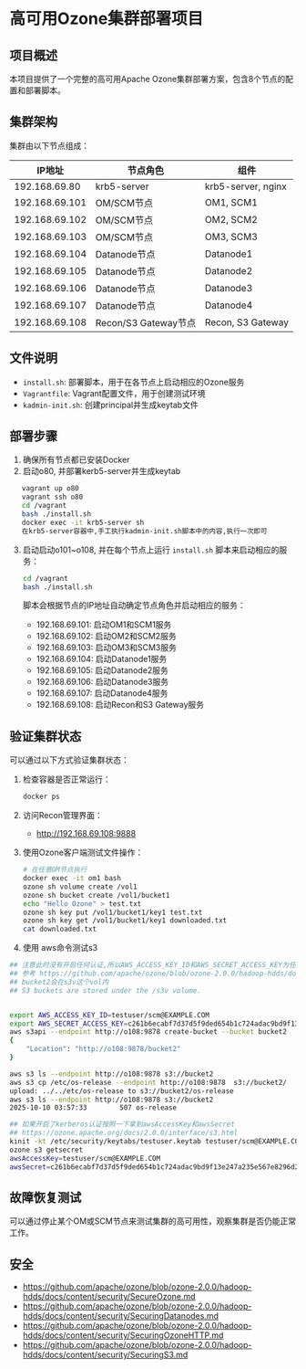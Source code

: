 # 高可用Ozone集群部署项目

## 项目概述

本项目提供了一个完整的高可用Apache Ozone集群部署方案，包含8个节点的配置和部署脚本。

## 集群架构

集群由以下节点组成：

| IP地址 | 节点角色 | 组件 |
|--------|----------|------|
| 192.168.69.80  | krb5-server | krb5-server, nginx |
| 192.168.69.101 | OM/SCM节点 | OM1, SCM1 |
| 192.168.69.102 | OM/SCM节点 | OM2, SCM2 |
| 192.168.69.103 | OM/SCM节点 | OM3, SCM3 |
| 192.168.69.104 | Datanode节点 | Datanode1 |
| 192.168.69.105 | Datanode节点 | Datanode2 |
| 192.168.69.106 | Datanode节点 | Datanode3 |
| 192.168.69.107 | Datanode节点 | Datanode4 |
| 192.168.69.108 | Recon/S3 Gateway节点 | Recon, S3 Gateway |

## 文件说明

- `install.sh`: 部署脚本，用于在各节点上启动相应的Ozone服务
- `Vagrantfile`: Vagrant配置文件，用于创建测试环境
- `kadmin-init.sh`: 创建principal并生成keytab文件

## 部署步骤

1. 确保所有节点都已安装Docker
2. 启动o80, 并部署kerb5-server并生成keytab

```bash
   vagrant up o80
   vagrant ssh o80
   cd /vagrant
   bash ./install.sh
   docker exec -it krb5-server sh
   在krb5-server容器中,手工执行kadmin-init.sh脚本中的内容,执行一次即可
```

3. 启动启动o101~o108, 并在每个节点上运行 `install.sh` 脚本来启动相应的服务：
   ```bash
   cd /vagrant
   bash ./install.sh
   ```
   
   脚本会根据节点的IP地址自动确定节点角色并启动相应的服务：
   - 192.168.69.101: 启动OM1和SCM1服务
   - 192.168.69.102: 启动OM2和SCM2服务
   - 192.168.69.103: 启动OM3和SCM3服务
   - 192.168.69.104: 启动Datanode1服务
   - 192.168.69.105: 启动Datanode2服务
   - 192.168.69.106: 启动Datanode3服务
   - 192.168.69.107: 启动Datanode4服务
   - 192.168.69.108: 启动Recon和S3 Gateway服务

## 验证集群状态

可以通过以下方式验证集群状态：

1. 检查容器是否正常运行：
   ```bash
   docker ps
   ```

2. 访问Recon管理界面：
   - http://192.168.69.108:9888

3. 使用Ozone客户端测试文件操作：

   ```bash
   # 在任意OM节点执行
   docker exec -it om1 bash
   ozone sh volume create /vol1
   ozone sh bucket create /vol1/bucket1
   echo "Hello Ozone" > test.txt
   ozone sh key put /vol1/bucket1/key1 test.txt
   ozone sh key get /vol1/bucket1/key1 downloaded.txt
   cat downloaded.txt
   ```
4. 使用 aws命令测试s3


```bash
## 注意此时没有开启任何认证,所以AWS_ACCESS_KEY_ID和AWS_SECRET_ACCESS_KEY为任意值即可,但是得有
## 参考 https://github.com/apache/ozone/blob/ozone-2.0.0/hadoop-hdds/docs/content/interface/S3.md#security
## bucket2会在s3v这个vol内
## S3 buckets are stored under the /s3v volume.


export AWS_ACCESS_KEY_ID=testuser/scm@EXAMPLE.COM
export AWS_SECRET_ACCESS_KEY=c261b6ecabf7d37d5f9ded654b1c724adac9bd9f13e247a235e567e8296d2999
aws s3api --endpoint http://o108:9878 create-bucket --bucket bucket2
{
    "Location": "http://o108:9878/bucket2"
}

aws s3 ls --endpoint http://o108:9878 s3://bucket2
aws s3 cp /etc/os-release --endpoint http://o108:9878  s3://bucket2/
upload: ../../etc/os-release to s3://bucket2/os-release
aws s3 ls --endpoint http://o108:9878 s3://bucket2
2025-10-10 03:57:33        507 os-release
```


```bash
## 如果开启了kerberos认证按照一下拿到awsAccessKey和awsSecret
## https://ozone.apache.org/docs/2.0.0/interface/s3.html
kinit -kt /etc/security/keytabs/testuser.keytab testuser/scm@EXAMPLE.COM
ozone s3 getsecret
awsAccessKey=testuser/scm@EXAMPLE.COM
awsSecret=c261b6ecabf7d37d5f9ded654b1c724adac9bd9f13e247a235e567e8296d2999
```


## 故障恢复测试

可以通过停止某个OM或SCM节点来测试集群的高可用性，观察集群是否仍能正常工作。

## 安全

- <https://github.com/apache/ozone/blob/ozone-2.0.0/hadoop-hdds/docs/content/security/SecureOzone.md>
- <https://github.com/apache/ozone/blob/ozone-2.0.0/hadoop-hdds/docs/content/security/SecuringDatanodes.md>
- <https://github.com/apache/ozone/blob/ozone-2.0.0/hadoop-hdds/docs/content/security/SecuringOzoneHTTP.md>
- <https://github.com/apache/ozone/blob/ozone-2.0.0/hadoop-hdds/docs/content/security/SecuringS3.md>